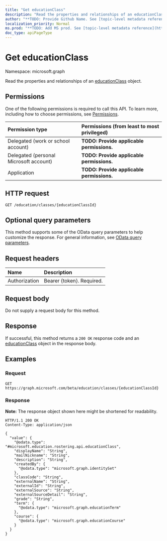 ```yaml
---
title: "Get educationClass"
description: "Read the properties and relationships of an educationClass object."
author: "**TODO: Provide Github Name. See [topic-level metadata reference](https://msgo.azurewebsites.net/add/document/guidelines/metadata.html#topic-level-metadata)**"
localization_priority: Normal
ms.prod: "**TODO: Add MS prod. See [topic-level metadata reference](https://msgo.azurewebsites.net/add/document/guidelines/metadata.html#topic-level-metadata)**"
doc_type: apiPageType
---
```


# Get educationClass
Namespace: microsoft.graph

Read the properties and relationships of an [educationClass](../resources/educationclass.md) object.

## Permissions
One of the following permissions is required to call this API. To learn more, including how to choose permissions, see [Permissions](/graph/permissions-reference).

|Permission type|Permissions (from least to most privileged)|
|:---|:---|
|Delegated (work or school account)|**TODO: Provide applicable permissions.**|
|Delegated (personal Microsoft account)|**TODO: Provide applicable permissions.**|
|Application|**TODO: Provide applicable permissions.**|

## HTTP request

<!-- {
  "blockType": "ignored"
}
-->
``` http
GET /education/classes/{educationClassId}
```

## Optional query parameters
This method supports some of the OData query parameters to help customize the response. For general information, see [OData query parameters](/graph/query-parameters).

## Request headers
|Name|Description|
|:---|:---|
|Authorization|Bearer {token}. Required.|

## Request body
Do not supply a request body for this method.

## Response

If successful, this method returns a `200 OK` response code and an [educationClass](../resources/educationclass.md) object in the response body.

## Examples

### Request
<!-- {
  "blockType": "request",
  "name": "get_educationclass"
}
-->
``` http
GET https://graph.microsoft.com/beta/education/classes/{educationClassId}
```


### Response
**Note:** The response object shown here might be shortened for readability.
<!-- {
  "blockType": "response",
  "truncated": true,
  "@odata.type": "microsoft.education.rostering.api.educationClass"
}
-->
``` http
HTTP/1.1 200 OK
Content-Type: application/json

{
  "value": {
    "@odata.type": "#microsoft.education.rostering.api.educationClass",
    "displayName": "String",
    "mailNickname": "String",
    "description": "String",
    "createdBy": {
      "@odata.type": "microsoft.graph.identitySet"
    },
    "classCode": "String",
    "externalName": "String",
    "externalId": "String",
    "externalSource": "String",
    "externalSourceDetail": "String",
    "grade": "String",
    "term": {
      "@odata.type": "microsoft.graph.educationTerm"
    },
    "course": {
      "@odata.type": "microsoft.graph.educationCourse"
    }
  }
}
```

